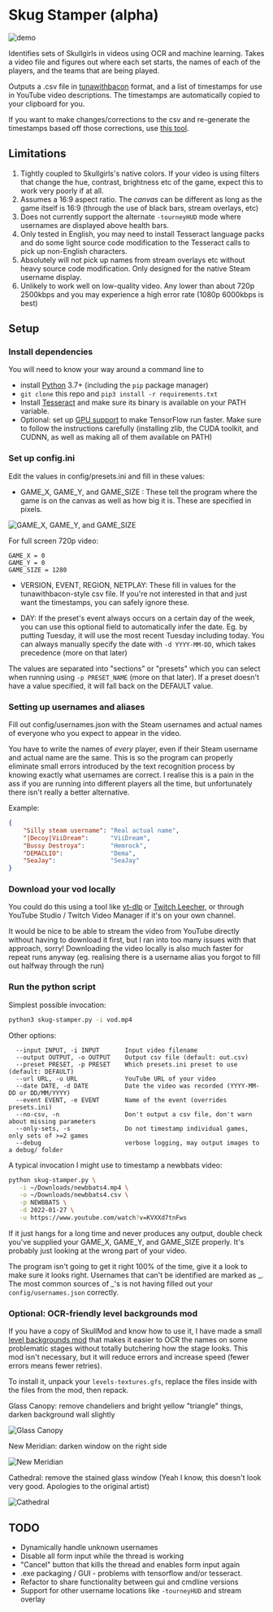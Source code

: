 # Skug Stamper (alpha)

![demo](diagrams/demo.gif)

Identifies sets of Skullgirls in videos using OCR and machine learning. Takes a
video file and figures out where each set starts, the names of each of the
players, and the teams that are being played. 

Outputs a .csv file in [tunawithbacon](https://tunawithbacon.com/) format, and a
list of timestamps for use in YouTube video descriptions. The timestamps are 
automatically copied to your clipboard for you.

If you want to make changes/corrections to the csv and re-generate the
timestamps based off those corrections, use
[this tool](https://github.com/hugh-braico/twb-to-yt-timestamp).

## Limitations

1. Tightly coupled to Skullgirls's native colors. If your video is using filters
   that change the hue, contrast, brightness etc of the game, expect this to
   work very poorly if at all.
1. Assumes a 16:9 aspect ratio. The *canvas* can be different as long as the
   game itself is 16:9 (through the use of black bars, stream overlays, etc)
1. Does not currently support the alternate `-tourneyHUD` mode where usernames
   are displayed above health bars.
1. Only tested in English, you may need to install Tesseract language packs and
   do some light source code modification to the Tesseract calls to pick up 
   non-English characters.
1. Absolutely will not pick up names from stream overlays etc without heavy
   source code modification. Only designed for the native Steam username 
   display.
1. Unlikely to work well on low-quality video. Any lower than about 720p
   2500kbps and you may experience a high error rate (1080p 6000kbps is best)


## Setup

### Install dependencies

You will need to know your way around a command line to 

* install [Python](https://www.python.org/downloads/) 3.7+ 
  (including the `pip` package manager)
* `git clone` this repo and `pip3 install -r requirements.txt`
* Install [Tesseract](https://github.com/tesseract-ocr/tessdoc) and make sure
  its binary is available on your PATH variable.
* Optional: set up [GPU support](https://www.tensorflow.org/install/gpu) to make
  TensorFlow run faster. Make sure to follow the instructions carefully
  (installing zlib, the CUDA toolkit, and CUDNN, as well as making all of them
  available on PATH)

### Set up config.ini

Edit the values in config/presets.ini and fill in these values:

* GAME_X, GAME_Y, and GAME_SIZE : These tell the program where the game is on
  the canvas as well as how big it is. These are specified in pixels.

![GAME_X, GAME_Y, and GAME_SIZE](diagrams/parameters.jpg)

For full screen 720p video:

```
GAME_X = 0 
GAME_Y = 0
GAME_SIZE = 1280
```

* VERSION, EVENT, REGION, NETPLAY: These fill in values for the
  tunawithbacon-style csv file. If you're not interested in that and just
  want the timestamps, you can safely ignore these.

* DAY: If the preset's event always occurs on a certain day of the week, you
  can use this optional field to automatically infer the date. Eg. by putting
  Tuesday, it will use the most recent Tuesday including today. You can always
  manually specify the date with `-d YYYY-MM-DD`, which takes precedence (more
  on that later)

The values are separated into "sections" or "presets" which you can select when
running using `-p PRESET_NAME` (more on that later). If a preset doesn't have a
value specified, it will fall back on the DEFAULT value.

### Setting up usernames and aliases

Fill out config/usernames.json with the Steam usernames and actual names of
everyone who you expect to appear in the video. 

You have to write the names of *every* player, even if their Steam username and
actual name are the same. This is so the program can properly eliminate small 
errors introduced by the text recognition process by knowing exactly what 
usernames are correct. I realise this is a pain in the ass if you are running
into different players all the time, but unfortunately there isn't really a
better alternative.

Example:

```json
{
    "Silly steam username": "Real actual name",
    "|Decoy|ViiDream":      "ViiDream",
    "Bussy Destroya":       "Hemrock",
    "DEMACLIO":             "Dema",
    "SeaJay":               "SeaJay"
}
```

### Download your vod locally

You could do this using a tool like [yt-dlp](https://github.com/yt-dlp/yt-dlp) 
or [Twitch Leecher](https://github.com/Franiac/TwitchLeecher), or through 
YouTube Studio / Twitch Video Manager if it's on your own channel.

It would be nice to be able to stream the video from YouTube directly without 
having to download it first, but I ran into too many issues with that approach,
sorry! Downloading the video locally is also much faster for repeat runs anyway
(eg. realising there is a username alias you forgot to fill out halfway through
the run)

### Run the python script

Simplest possible invocation:

```bash
python3 skug-stamper.py -i vod.mp4
```

Other options:

```
  --input INPUT, -i INPUT       Input video filename
  --output OUTPUT, -o OUTPUT    Output csv file (default: out.csv)
  --preset PRESET, -p PRESET    Which presets.ini preset to use (default: DEFAULT)
  --url URL, -u URL             YouTube URL of your video
  --date DATE, -d DATE          Date the video was recorded (YYYY-MM-DD or DD/MM/YYYY)
  --event EVENT, -e EVENT       Name of the event (overrides presets.ini)
  --no-csv, -n                  Don't output a csv file, don't warn about missing parameters
  --only-sets, -s               Do not timestamp individual games, only sets of >=2 games
  --debug                       verbose logging, may output images to a debug/ folder
```

A typical invocation I might use to timestamp a newbbats video: 

```bash
python skug-stamper.py \
   -i ~/Downloads/newbbats4.mp4 \
   -o ~/Downloads/newbbats4.csv \
   -p NEWBBATS \
   -d 2022-01-27 \
   -u https://www.youtube.com/watch?v=KVXXd7tnFws
```

If it just hangs for a long time and never produces any output, double check
you've supplied your GAME_X, GAME_Y, and GAME_SIZE properly. It's probably just
looking at the wrong part of your video.

The program isn't going to get it right 100% of the time, give it a look to
make sure it looks right. Usernames that can't be identified are marked as \_.
The most common sources of \_'s is not having filled out your
`config/usernames.json` correctly. 

### Optional: OCR-friendly level backgrounds mod

If you have a copy of SkullMod and know how to use it, I have made a small
[level backgrounds mod](https://filedn.eu/laufS0q7iBOJLSpMDyM6Uxk/OCR%20friendly%20backgrounds%20mod.7z)
that makes it easier to OCR the names on some problematic stages without totally
butchering how the stage looks. This mod isn't necessary, but it will reduce
errors and increase speed (fewer errors means fewer retries). 

To install it, unpack your `levels-textures.gfs`, replace the files inside with
the files from the mod, then repack.

Glass Canopy: remove chandeliers and bright yellow "triangle" things, darken
background wall slightly

![Glass Canopy](diagrams/canopy.png)

New Meridian: darken window on the right side

![New Meridian](diagrams/meridian.png)

Cathedral: remove the stained glass window (Yeah I know, this doesn't look very
good. Apologies to the original artist)

![Cathedral](diagrams/cathedral.png)

## TODO

* Dynamically handle unknown usernames
* Disable all form input while the thread is working
* "Cancel" button that kills the thread and enables form input again
* .exe packaging / GUI - problems with tensorflow and/or tesseract.
* Refactor to share functionality between gui and cmdline versions
* Support for other username locations like `-tourneyHUD` and stream overlay
